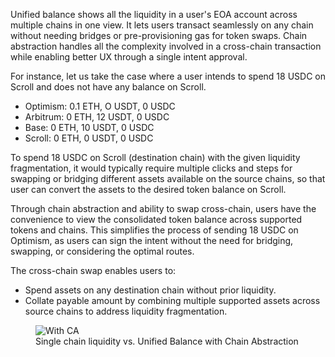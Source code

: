 Unified balance shows all the liquidity in a user's EOA account across multiple chains in one view. It lets users transact seamlessly on any chain without needing bridges or pre-provisioning gas for token swaps. Chain abstraction handles all the complexity involved in a cross-chain transaction while enabling better UX through a single intent approval.

For instance, let us take the case where a user intends to spend 18 USDC on Scroll and does not have any balance on Scroll.

* Optimism: 0.1 ETH, O USDT, 0 USDC
* Arbitrum: 0 ETH, 12 USDT, 0 USDC
* Base: 0 ETH, 10 USDT, 0 USDC
* Scroll: 0 ETH, 0 USDT, 0 USDC

To spend 18 USDC on Scroll (destination chain) with the given liquidity fragmentation, it would typically require multiple clicks and steps for swapping or bridging different assets available on the source chains, so that user can convert the assets to the desired token balance on Scroll. 

Through chain abstraction and ability to swap cross-chain, users have the convenience to view the consolidated token balance across supported tokens and chains. This simplifies the process of sending 18 USDC on Optimism, as users can sign the intent without the need for bridging, swapping, or considering the optimal routes. 

The cross-chain swap enables users to:

- Spend assets on any destination chain without prior liquidity.
- Collate payable amount by combining multiple supported assets across source chains to address liquidity fragmentation.

<figure markdown="span">
  <img alt="With CA" src="{{config.extra.arcana.img_dir}}/ca_unified_balance.{{config.extra.arcana.img_png}}"/>
  <figcaption>Single chain liquidity vs. Unified Balance with Chain Abstraction</figcaption>
</figure>
